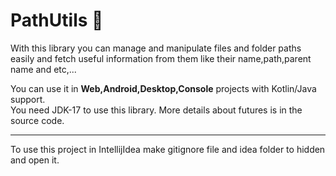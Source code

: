 # PathUtils 🐨
With this library you can manage and manipulate files and folder paths easily and fetch useful information from them like their name,path,parent name and etc,...

You can use it in **Web,Android,Desktop,Console** projects with Kotlin/Java support.
</br>
You need JDK-17 to use this library.
More details about futures is in the source code.
</br>

-----------
To use this project in IntellijIdea make gitignore file and idea folder to hidden and open it.
